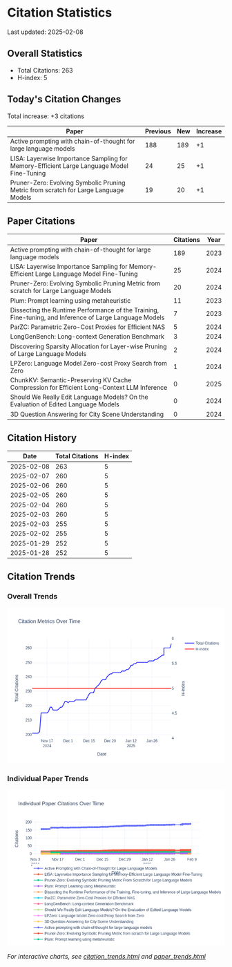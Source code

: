 # Citation Statistics

Last updated: 2025-02-08

## Overall Statistics
- Total Citations: 263
- H-index: 5

## Today's Citation Changes 

Total increase: +3 citations

| Paper | Previous | New | Increase |
| ----- | --------- | --- | -------- |
| Active prompting with chain-of-thought for large language models | 188 | 189 | +1 |
| LISA: Layerwise Importance Sampling for Memory-Efficient Large Language Model Fine-Tuning | 24 | 25 | +1 |
| Pruner-Zero: Evolving Symbolic Pruning Metric from scratch for Large Language Models | 19 | 20 | +1 |

## Paper Citations

| Paper | Citations | Year |
| ----- | --------- | ---- |
| Active prompting with chain-of-thought for large language models | 189 | 2023 |
| LISA: Layerwise Importance Sampling for Memory-Efficient Large Language Model Fine-Tuning | 25 | 2024 |
| Pruner-Zero: Evolving Symbolic Pruning Metric from scratch for Large Language Models | 20 | 2024 |
| Plum: Prompt learning using metaheuristic | 11 | 2023 |
| Dissecting the Runtime Performance of the Training, Fine-tuning, and Inference of Large Language Models | 7 | 2023 |
| ParZC: Parametric Zero-Cost Proxies for Efficient NAS | 5 | 2024 |
| LongGenBench: Long-context Generation Benchmark | 3 | 2024 |
| Discovering Sparsity Allocation for Layer-wise Pruning of Large Language Models | 2 | 2024 |
| LPZero: Language Model Zero-cost Proxy Search from Zero | 1 | 2024 |
| ChunkKV: Semantic-Preserving KV Cache Compression for Efficient Long-Context LLM Inference | 0 | 2025 |
| Should We Really Edit Language Models? On the Evaluation of Edited Language Models | 0 | 2024 |
| 3D Question Answering for City Scene Understanding | 0 | 2024 |

## Citation History

| Date | Total Citations | H-index |
| ---- | --------------- | ------- |
| 2025-02-08 | 263 | 5 |
| 2025-02-07 | 260 | 5 |
| 2025-02-06 | 260 | 5 |
| 2025-02-05 | 260 | 5 |
| 2025-02-04 | 260 | 5 |
| 2025-02-03 | 260 | 5 |
| 2025-02-03 | 255 | 5 |
| 2025-02-02 | 255 | 5 |
| 2025-01-29 | 252 | 5 |
| 2025-01-28 | 252 | 5 |

## Citation Trends

### Overall Trends
![Citation Trends](citation_trends.png)

### Individual Paper Trends
![Paper Trends](paper_trends.png)

*For interactive charts, see [citation_trends.html](citation_trends.html) and [paper_trends.html](paper_trends.html)*